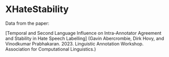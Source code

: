 # XHateStability
Data from the paper:

[Temporal and Second Language Influence on Intra-Annotator Agreement and Stability in Hate Speech Labelling] (Gavin Abercrombie, Dirk Hovy, and Vinodkumar Prabhakaran. 2023. Linguistic Annotation Workshop. Association for Computational Linguistics.)
